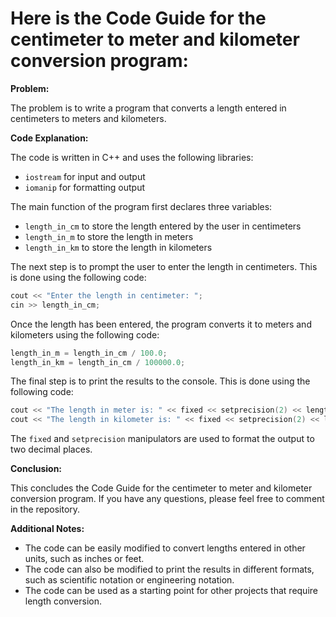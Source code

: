 # Here is the Code Guide for the centimeter to meter and kilometer conversion program:

**Problem:**

The problem is to write a program that converts a length entered in centimeters to meters and kilometers.

**Code Explanation:**

The code is written in C++ and uses the following libraries:

* `iostream` for input and output
* `iomanip` for formatting output

The main function of the program first declares three variables:

* `length_in_cm` to store the length entered by the user in centimeters
* `length_in_m` to store the length in meters
* `length_in_km` to store the length in kilometers

The next step is to prompt the user to enter the length in centimeters. This is done using the following code:

```c++
cout << "Enter the length in centimeter: ";
cin >> length_in_cm;
```

Once the length has been entered, the program converts it to meters and kilometers using the following code:

```c++
length_in_m = length_in_cm / 100.0;
length_in_km = length_in_cm / 100000.0;
```

The final step is to print the results to the console. This is done using the following code:

```c++
cout << "The length in meter is: " << fixed << setprecision(2) << length_in_m << endl;
cout << "The length in kilometer is: " << fixed << setprecision(2) << length_in_km << endl;
```

The `fixed` and `setprecision` manipulators are used to format the output to two decimal places.

**Conclusion:**

This concludes the Code Guide for the centimeter to meter and kilometer conversion program. If you have any questions, please feel free to comment in the repository.

**Additional Notes:**

* The code can be easily modified to convert lengths entered in other units, such as inches or feet.
* The code can also be modified to print the results in different formats, such as scientific notation or engineering notation.
* The code can be used as a starting point for other projects that require length conversion.